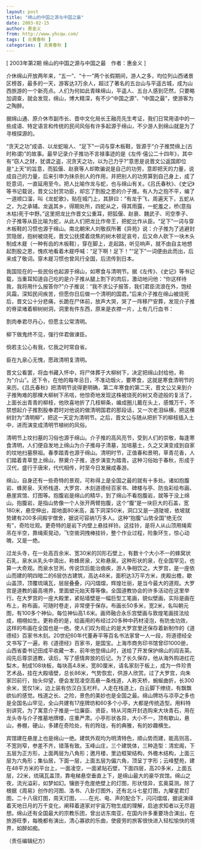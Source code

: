 ```yaml
---
layout: post
title: "绵山的中国之源与中国之最"
date: 2003-02-15
author: 惠金义
from: http://www.yhcqw.com/
tags: [ 炎黄春秋 ]
categories: [ 炎黄春秋 ]
---
```



[ 2003年第2期 绵山的中国之源与中国之最　作者：惠金义 ]


介休绵山开放两年来，“五一”、“十一”两个长假期间，游人之多，均位列山西诸景区榜首，最多的一天，游客达3万余人，超过了著名的五台山与平遥古城，成为山西旅游的一个新亮点。人们为何如此青睐绵山，平遥人、五台人感到茫然，只要略加调查，就会发现，绵山，博大精深，有不少“中国之源”、“中国之最”，使游客为之陶醉。

据绵山通、原介休市副市长、晋中文化局长王融亮先生考证，我们日常用语中的一些成语、特定语言和传统的民间风俗有许多起源于绵山，不少游人到绵山就是为了寻根探源的。


“贪天之功”成语、以龙蛇喻人、“足下”一词与穿木板鞋，皆源于“介子推焚绵上(古时称谓)”的故事。最早记录介子推功不言禄事迹的是《左传·僖公二十四年》，其中有“窃人之财，犹谓之盗，况贪天之功，以为己力乎?”意思是说晋文公返国即位是“上天”的旨意，而狐偃、赵衰等人却欺骗说是自己的功劳，意即把天的力量，说成自己的力量，后来引申为抹杀别人的作用，并把别人的功劳算到自己身上，成了贬意词，一直延用至今。把人比喻作龙与蛇，也与绵山有关。《吕氏春秋》、《史记》等书记载说，晋文公封赏功臣，却忘了割股之恩的介子推。有人为之抱不平，编了一道顺口溜，叫《龙蛇歌》，贴在城门上，其辞曰：“有龙于飞，周遍天下，五蛇从之，为之承辅。龙返其乡，得期处所，四蛇从之，得其雨露，一蛇羞之，桥(意指木枯)死于中野。”这里把龙比作晋文公重耳，把狐偃、赵衰、魏武子、司空季子、介子推等从臣比喻为蛇，从此人们把龙比作帝王，把蛇比作从臣。“足下”一词与穿木板鞋的习惯也源于绵山。南北朝宋人刘敬叔所著《异苑》说：介子推为了逃避封赏隐居，抱树被烧死，晋文公抚摸着烧焦的树木顿足哀号，后又命人砍下一块木头制成木屣（一种有齿的木板鞋），穿在脚上，走起路，听见响声，就不由自主地想起割股之恩，愧疚地看着木屣呼喊：“足下啊！足下！”“足下”一词便由此而出，后来成了敬词。穿木屣习惯也曾风行全国，后流传到日本。


我国现在的一些民俗也起源于绵山，如寒食与清明节。据《左传》、《史记》等书记载，当重耳知道自己吃的是介子推从腿上割下的肉后，激动地问他：“你这样待我，我将用什么报答你?”介子推说：“我不求公子报答，我们君臣流浪在外，饱经风霜，深知民间疾苦，但愿你日后做一个清明的国君。”后来介子推在绵山被烧死后，晋文公十分悲痛，长跪在尸体前，放声大哭，哭了一阵移尸安葬，发现介子推的脊梁堵着柳树树洞，洞里有件东西，原来是衣襟一片，上有几行血书：

割肉奉君尽丹心，但愿主公常清明。

柳下做鬼终不见，强行伴君做谏臣。

倘若主公心有我，忆我之时常自省。

臣在九泉心无愧，愿政清明复清明。


晋文公看罢，将血书藏入怀中，将尸体葬于大柳树下，决定把绵山封给他，称为“介山”。还下令，在他的每年忌日，不准动烟火，要寒食，这就是寒食清明节的来历。《吕氏春秋》把清明节说得更明确，第二年寒食的第二天，晋文公又来到介子推殉难的那棵大柳树下吊唁，他惊奇地发现这株被烧死的树又奇迹般的复活了，上面长出青青的柳枝，他欣喜地折了几枝柳条，编成圈儿戴在头上，感慨万千，不禁想起介子推割股奉君时对他说的做清明国君的那段话，又一次老泪纵横，把这棵树封为“清明柳”，把这一天定为清明节。之后，晋文公与随从把折下的柳枝插入土中，进而演变成清明节植树的风俗。


清明节上坟扫墓的习俗也源于绵山。介子推的高风亮节，受到人们的崇敬，每逢寒食清明，人们便自发地上绵山为介子推母子清墓，加培墓土，久之又演变成到自家的坟地扫墓祭祖。春季踏青也源于绵山。清明时节，正值春和景明，草青花香，人们踏着青草登上绵山，祭奠介子推，逐步演变为踏青。这种习俗始于春秋，形成于汉代，盛行于唐宋，代代相传，时至今日发展成春游。


绵山，自身还有一些奇特的景观，可称得上是全国之最的就有十多处。诸如抱腹岩、蜂房泉、天桥栈道、大罗宫、木刻道德经百家书、碑楼与亭、防虫彩绘布画、悬崖宾馆、灯图等。抱腹岩是绵山的精华，到了绵山不看抱腹岩，就等于没上绵山。抱腹岩，是指山势像一个人张开两臂抱腹，这个“腹”是一块巨大的石盖，宽180米，悬空伸出，距地面80米高，盖下洞深50米，洞口又是一道陡坡，依坡就势建有200多间殿宇僧舍，据说可容纳1万多人。这种“抱腹”山势全国“绝无仅有”，奇险壮观。更奇特的是岩下内壁上悬挂祥铃。这挂铃，是将人从山顶用绳索吊在半空，靠绳索晃动，飞空凿洞拽棒挂铃，整个作业过程，险象环生，惊心动魄，又是一绝。


过龙头寺，在一处高百余米、宽30米的凹形石壁上，有数十个大小不一的蜂窝状石乳，泉水从乳头中滴出，称蜂房泉，又称悬泉。这种形状的泉，在全国罕见，也算一大奇观。而泉水甘洌，传说饮后能治痼疾，游人争相饮之。大罗宫，是一座依山而建的明四暗二的6层仿古建筑，高达48米，面积达3万平方米，庑殿出檐，歇山盖顶，顶覆琉璃瓦，层层叠叠，闪闪熠熠，辉煌壮丽，是当今最大的道观。大罗宫是道教的最高境界，里面塑元始天尊等像。全国道教协会的许多活动在这里举行。在大罗宫的一座大殿里，紧贴墙壁是一幅巨型工笔画，貌似壁画，实际是画在布上，称布画，可随时卷走，非常便于保存。布画长50多米，宽2米，名叫朝元图，有100多个神仙，每位神仙高1.6米。画师融合永乐宫壁画与敦煌笔画技法绘成，栩栩如生。更称奇的是，绘画用的布经过20多种中药材浸泡，有防虫功效，这样的布画在全国也是一绝。使人们叹为观止的是大罗宫里还保存着新制作的《道德经》百家书木刻。20世纪60年代董寿平等百名书法家曾一人一段，将道德经全文书写了一遍，称《道德经》百家书，是国宝。上海市商务印书馆曾印1000册，山西省委书记田成平收藏一本，前年他登绵山时，送给了开发保护绵山的阎吉英。阎先后尊崇道教，读后，写了感情奔放的后记。为了长久保存，他从海外购进红花梨木，制成108块板，每块高4.8米，宽80厘米，请名家刻于板上，成为一件珍贵艺术品，挂在大殿墙壁，总长86米，气势恢宏，供游人欣赏。过了大罗宫，向朱家凹前行，抬头仰望，便会发现凌空高悬一条栈道，人称天桥，蜿蜒曲折，长300余米，宽仅1米，边上装有仿汉白玉栏杆。人走在栈道上，白云脚下缭绕，有飘飘欲仙的感觉。栈道之长、之险，景色的美妙也是全国之最。绵山牌坊与凉亭之多也是全国名山罕见，全山共建有17座牌坊和60多个小亭，大都是传统造型。用料特别讲究，为了寓意介子推是一位廉臣、贤臣，特从河南开封选购来大块青石，用在龙头寺与介子推墓地牌楼，庄重严肃。小亭形状各异，大小不一，顶有歇山，悬山，券棚，硬山，多建在奇险处，有的玲珑，有的典雅，有的妙趣横生。


宾馆建在悬崖上也是绵山一绝。建筑外观均为明清特色，顺山势而建，能高则高，不宽则窄，参差不齐，错落有致。玉峰山庄，三个建筑体，三种造型：清宏阁，下五层为正方形，上面两层为八角形；邀月楼，里边框架结构，外檐木结构，上面三层为六角形；集仙居，下面一层，上面五层为偏六角，顶呈丁字形；云峰墅苑，建在48平方米的平台上，一面凌空，一面紧贴石壁，下面四层，高20多米，上面五层，22米，琉璃瓦盖顶，靠电梯悬空垂直上下，是绵山最大的豪华宾馆。绵山之夜，流光溢彩，如梦如幻。镶嵌于危崖绝壁上的灯图，形状怪异，玄奥莫测。除了根据《周易》创作的河图、洛书、八卦灯图外，还有北斗七星灯图，九曜星君灯图，二十八宿灯图，周天灯图，……在光、电、声的配合下，闪闪熠熠，据说演绎着天地日月的万千变化，阐释着道家对宇宙万物生成的理解，启迪求知者以无尽遐想。绵山还有全国最大的宗教乐团，曾出访东南亚，在国内许多重要场合演出，在旅游旺季，每晚都有演出，清心寡欲的乐曲，使疲劳的旅客很快进入轻松愉快的境界，如醉如痴。

（责任编辑纪方）


